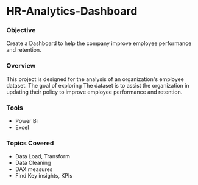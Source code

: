 # HR-Analytics-Dashboard

### Objective
Create a Dashboard to help the company improve employee performance and retention.

### Overview
This project is designed for the analysis of an organization's employee dataset. The goal of exploring The dataset is to assist the organization in updating their policy to improve employee performance and retention.

### Tools
- Power Bi
- Excel

### Topics Covered
- Data Load, Transform
- Data Cleaning
- DAX measures
- Find Key insights, KPIs
